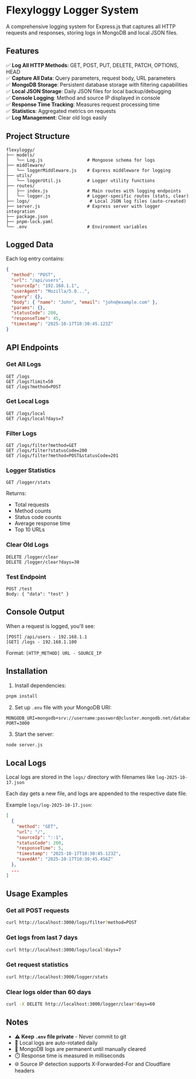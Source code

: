 # Flexyloggy Logger System

A comprehensive logging system for Express.js that captures all HTTP requests and responses, storing logs in MongoDB and local JSON files.

## Features

✅ **Log All HTTP Methods**: GET, POST, PUT, DELETE, PATCH, OPTIONS, HEAD  
✅ **Capture All Data**: Query parameters, request body, URL parameters  
✅ **MongoDB Storage**: Persistent database storage with filtering capabilities  
✅ **Local JSON Storage**: Daily JSON files for local backup/debugging  
✅ **Console Logging**: Method and source IP displayed in console  
✅ **Response Time Tracking**: Measures request processing time  
✅ **Statistics**: Aggregated metrics on requests  
✅ **Log Management**: Clear old logs easily  

## Project Structure

```
flexyloggy/
├── models/
│   └── Log.js                 # Mongoose schema for logs
├── middleware/
│   └── loggerMiddleware.js    # Express middleware for logging
├── utils/
│   └── loggerUtil.js          # Logger utility functions
├── routes/
│   ├── index.js               # Main routes with logging endpoints
│   └── logger.js              # Logger-specific routes (stats, clear)
├── logs/                       # Local JSON log files (auto-created)
├── server.js                  # Express server with logger integration
├── package.json
├── pnpm-lock.yaml
└── .env                       # Environment variables

```

## Logged Data

Each log entry contains:

```json
{
  "method": "POST",
  "url": "/api/users",
  "sourceIp": "192.168.1.1",
  "userAgent": "Mozilla/5.0...",
  "query": {},
  "body": { "name": "John", "email": "john@example.com" },
  "params": {},
  "statusCode": 200,
  "responseTime": 45,
  "timestamp": "2025-10-17T10:30:45.123Z"
}
```

## API Endpoints

### Get All Logs
```
GET /logs
GET /logs?limit=50
GET /logs?method=POST
```

### Get Local Logs
```
GET /logs/local
GET /logs/local?days=7
```

### Filter Logs
```
GET /logs/filter?method=GET
GET /logs/filter?statusCode=200
GET /logs/filter?method=POST&statusCode=201
```

### Logger Statistics
```
GET /logger/stats
```
Returns:
- Total requests
- Method counts
- Status code counts
- Average response time
- Top 10 URLs

### Clear Old Logs
```
DELETE /logger/clear
DELETE /logger/clear?days=30
```

### Test Endpoint
```
POST /test
Body: { "data": "test" }
```

## Console Output

When a request is logged, you'll see:

```
[POST] /api/users - 192.168.1.1
[GET] /logs - 192.168.1.100
```

Format: `[HTTP_METHOD] URL - SOURCE_IP`

## Installation

1. Install dependencies:
```bash
pnpm install
```

2. Set up `.env` file with your MongoDB URI:
```
MONGODB_URI=mongodb+srv://username:password@cluster.mongodb.net/database
PORT=3000
```

3. Start the server:
```bash
node server.js
```

## Local Logs

Local logs are stored in the `logs/` directory with filenames like `log-2025-10-17.json`

Each day gets a new file, and logs are appended to the respective date file.

Example `logs/log-2025-10-17.json`:
```json
[
  {
    "method": "GET",
    "url": "/",
    "sourceIp": "::1",
    "statusCode": 200,
    "responseTime": 5,
    "timestamp": "2025-10-17T10:30:45.123Z",
    "savedAt": "2025-10-17T10:30:45.456Z"
  },
  ...
]
```

## Usage Examples

### Get all POST requests
```bash
curl http://localhost:3000/logs/filter?method=POST
```

### Get logs from last 7 days
```bash
curl http://localhost:3000/logs/local?days=7
```

### Get request statistics
```bash
curl http://localhost:3000/logger/stats
```

### Clear logs older than 60 days
```bash
curl -X DELETE http://localhost:3000/logger/clear?days=60
```

## Notes

- ⚠️ **Keep `.env` file private** - Never commit to git
- 📝 Local logs are auto-rotated daily
- 🔄 MongoDB logs are permanent until manually cleared
- ⏱️ Response time is measured in milliseconds
- 🌐 Source IP detection supports X-Forwarded-For and Cloudflare headers
